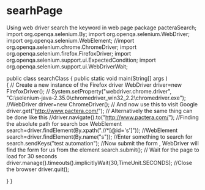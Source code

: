 # searhPage
Using web driver search the keyword in web page 
package pacteraSearch;
import org.openqa.selenium.By;
import org.openqa.selenium.WebDriver;
import org.openqa.selenium.WebElement;
//import org.openqa.selenium.chrome.ChromeDriver;
import  org.openqa.selenium.firefox.FirefoxDriver;
import  org.openqa.selenium.support.ui.ExpectedCondition;
import  org.openqa.selenium.support.ui.WebDriverWait;

public  class searchClass
{
public   static  void  main(String[] args )  
{
// Create a new instance of the Firefox driver
WebDriver driver=new FirefoxDriver();
// System.setProperty("webdriver.chrome.driver", "C:\\selenium-java-2.35.0\\chromedriver_win32_2.2\\chromedriver.exe");
//WebDriver driver=new ChromeDriver();
// And now use this to visit Google
driver.get("http://www.pactera.com/");
// Alternatively the same thing can be done like this
//driver.navigate().to("http://www.pactera.com/");
//Finding the absolute path for search box 
WebElement  search=driver.findElement(By.xpath(".//*[@id='s']"));
//WebElement search=driver.findElement(By.name("s"));
//Enter something to search for 
search.sendKeys("test automation");
//Now submit the form , WebDriver will find the form for us from the element
search.submit();
// Wait for the page to load for 30 seconds
driver.manage().timeouts().implicitlyWait(30,TimeUnit.SECONDS);
//Close the browser
driver.quit();

}
}


